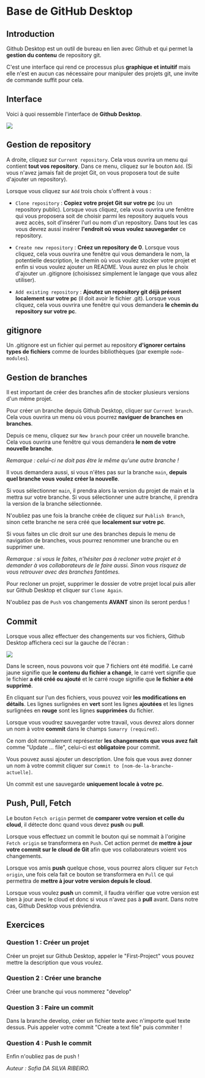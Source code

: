 # Base de GitHub Desktop

## Introduction

Github Desktop est un outil de bureau en lien avec Github et qui permet la **gestion du contenu** de repository git.

C'est une interface qui rend ce processus plus **graphique et intuitif** mais elle n'est en aucun cas nécessaire pour manipuler des projets git, une invite de commande suffit pour cela.

## Interface

Voici à quoi ressemble l'interface de **Github Desktop**.

<img src="https://cdn.discordapp.com/attachments/822839106001829908/825439994806140998/unknown.png"/>

## Gestion de repository

A droite, cliquez sur `Current repository`. Cela vous ouvrira un menu qui contient **tout vos repository**. Dans ce menu, cliquez sur le bouton `Add`. (Si vous n'avez jamais fait de projet Git, on vous proposera tout de suite d'ajouter un repository).

Lorsque vous cliquez sur `Add` trois choix s'offrent à vous :

- `Clone repository` : **Copiez votre projet Git sur votre pc** (ou un repository public). Lorsque vous cliquez, cela vous ouvrira une fenêtre qui vous proposera soit de choisir parmi les repository auquels vous avez accès, soit d'insérer l'url ou nom d'un repository. Dans tout les cas vous devrez aussi insérer **l'endroit où vous voulez sauvegarder** ce repository.

- `Create new repository` : **Créez un repository de 0**. Lorsque vous cliquez, cela vous ouvrira une fenêtre qui vous demandera le nom, la potentielle description, le chemin où vous voulez stocker votre projet et enfin si vous voulez ajouter un README. Vous aurez en plus le choix d'ajouter un .gitignore (choisissez simplement le langage que vous allez utiliser).

- `Add existing repository` : **Ajoutez un repository git déjà présent localement sur votre pc** (il doit avoir le fichier .git). Lorsque vous cliquez, cela vous ouvrira une fenêtre qui vous demandera **le chemin du repository sur votre pc**.

## gitignore

Un .gitignore est un fichier qui permet au repository **d'ignorer certains types de fichiers** comme de lourdes bibliothèques (par exemple `node-modules`).

## Gestion de branches

Il est important de créer des branches afin de stocker plusieurs versions d'un même projet.

Pour créer un branche depuis Github Desktop, cliquer sur `Current branch`. Cela vous ouvrira un menu où vous pourrez **naviguer de branches en branches**.

Depuis ce menu, cliquez sur `New branch` pour créer un nouvelle branche. Cela vous ouvrira une fenêtre qui vous demandera **le nom de votre nouvelle branche**.

_Remarque : celui-ci ne doit pas être le même qu'une autre branche !_

Il vous demandera aussi, si vous n'êtes pas sur la branche `main`, **depuis quel branche vous voulez créer la nouvelle**.

Si vous sélectionner `main`, il prendra alors la version du projet de main et la mettra sur votre branche. Si vous sélectionner une autre branche, il prendra la version de la branche sélectionnée.

N'oubliez pas une fois la branche créée de cliquez sur `Publish Branch`, sinon cette branche ne sera créé que **localement sur votre pc**.

Si vous faites un clic droit sur une des branches depuis le menu de navigation de branches, vous pourrez renommer une branche ou en supprimer une.

_Remarque : si vous le faites, n'hésiter pas à recloner votre projet et à demander à vos collaborateurs de le faire aussi. Sinon vous risquez de vous retrouver avec des branches fantômes._

Pour recloner un projet, supprimer le dossier de votre projet local puis aller sur Github Desktop et cliquer sur `Clone Again`.

N'oubliez pas de `Push` vos changements **AVANT** sinon ils seront perdus !

## Commit

Lorsque vous allez effectuer des changements sur vos fichiers, Github Desktop affichera ceci sur la gauche de l'écran :

<img src="https://cdn.discordapp.com/attachments/822839106001829908/825442599301152818/unknown.png" />

Dans le screen, nous pouvons voir que 7 fichiers ont été modifié. Le carré jaune signifie que **le contenu du fichier a changé**, le carré vert signifie que le fichier **a été créé ou ajouté** et le carré rouge signifie que **le fichier a été supprimé**.

En cliquant sur l'un des fichiers, vous pouvez voir **les modifications en détails**. Les lignes surlignées en **vert** sont les lignes **ajoutées** et les lignes surlignées en **rouge** sont les lignes **supprimées** du fichier.

Lorsque vous voudrez sauvegarder votre travail, vous devrez alors donner un nom à votre **commit** dans le champs `Sumarry (required)`.

Ce nom doit normalement représenter **les changements que vous avez fait** comme "Update ... file", celui-ci est **obligatoire** pour commit.

Vous pouvez aussi ajouter un description. Une fois que vous avez donner un nom à votre commit cliquer sur `Commit to [nom-de-la-branche-actuelle]`.

Un commit est une sauvegarde **uniquement locale à votre pc**.

## Push, Pull, Fetch

Le bouton `Fetch origin` permet de **comparer votre version et celle du cloud**, il détecte donc quand vous devez **push** ou **pull**.

Lorsque vous effectuez un commit le bouton qui se nommait à l'origine `Fetch origin` se transformera en `Push`. Cet action permet
de **mettre à jour votre commit sur le cloud de Git** afin que vos collaborateurs voient vos changements.

Lorsque vos amis **push** quelque chose, vous pourrez alors cliquer sur `Fetch origin`, une fois cela fait ce bouton se transformera en `Pull` ce qui permettra de **mettre à jour votre version depuis le cloud**.

Lorsque vous voulez **push** un commit, il faudra vérifier que votre version est bien à jour avec le cloud et donc si vous n'avez pas à **pull** avant. Dans notre cas, Github Desktop vous préviendra.

## Exercices

### Question 1 : Créer un projet

Créer un projet sur Github Desktop, appeler le "First-Project" vous pouvez mettre la description que vous voulez.

### Question 2 : Créer une branche

Créer une branche qui vous nommerez "develop"

### Question 3 : Faire un commit

Dans la branche develop, créer un fichier texte avec n'importe quel texte dessus. Puis appeler votre commit "Create a text file" puis commiter !

### Question 4 : Push le commit

Enfin n'oubliez pas de push !

_Auteur : Sofia DA SILVA RIBEIRO._
